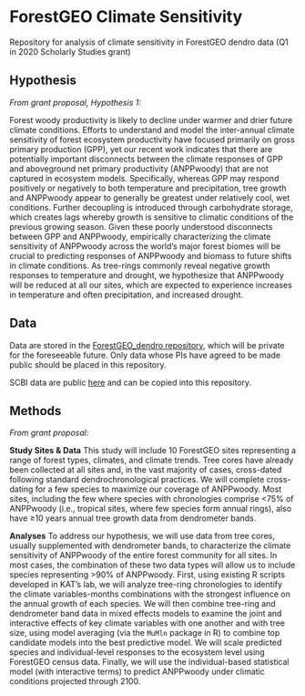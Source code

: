# ForestGEO Climate Sensitivity

Repository for analysis of climate sensitivity in ForestGEO dendro data (Q1 in 2020 Scholarly Studies grant)

## Hypothesis
*From grant proposal, Hypothesis 1:*

Forest woody productivity is likely to decline under warmer and drier future climate conditions. Efforts to understand and model the inter-annual climate sensitivity of forest ecosystem productivity have focused primarily on gross primary production (GPP), yet our recent work indicates that there are potentially important disconnects between the climate responses of GPP and aboveground net primary productivity (ANPPwoody) that are not captured in ecosystem models. Specifically, whereas GPP may respond positively or negatively to both temperature and precipitation, tree growth and ANPPwoody appear to generally be greatest under relatively cool, wet conditions. Further decoupling is introduced through carbohydrate storage, which creates lags whereby growth is sensitive to climatic conditions of the previous growing season. Given these poorly understood disconnects between GPP and ANPPwoody, empirically characterizing the climate sensitivity of ANPPwoody across the world’s major forest biomes will be crucial to predicting responses of ANPPwoody and biomass to future shifts in climate conditions. As tree-rings commonly reveal negative growth responses to temperature and drought, we hypothesize that ANPPwoody will be reduced at all our sites, which are expected to experience increases in temperature and often precipitation, and increased drought. 

## Data

Data are stored in the [ForestGEO_dendro repository](https://github.com/EcoClimLab/ForestGEO_dendro), which will be private for the foreseeable future. Only data whose PIs have agreed to be made public should be placed in this repository.

SCBI data are public [here](https://github.com/SCBI-ForestGEO/SCBI-ForestGEO-Data/tree/master/tree_cores) and can be copied into this repository.

## Methods
*From grant proposal:*

**Study Sites & Data** This study will include 10 ForestGEO sites representing a range of forest types, climates, and climate trends. Tree cores have already been collected at all sites and, in the vast majority of cases, cross-dated following standard dendrochronological practices. We will complete cross-dating for a few species to maximize our coverage of ANPPwoody. Most sites, including the few where species with chronologies comprise <75% of ANPPwoody (i.e., tropical sites, where few species form annual rings), also have ≥10 years annual tree growth data from dendrometer bands. 

**Analyses** To address our hypothesis, we will use data from tree cores, usually supplemented with dendrometer bands, to characterize the climate sensitivity of ANPPwoody of the entire forest community for all sites. In most cases, the combination of these two data types will allow us to include species representing >90% of ANPPwoody. First, using existing R scripts developed in KAT’s lab, we will analyze tree-ring chronologies to identify the climate variables-months combinations with the strongest influence on the annual growth of each species. We will then combine tree-ring and dendrometer band data in mixed effects models to examine the joint and interactive effects of key climate variables with one another and with tree size, using model averaging (via the `MuMln` package in R) to combine top candidate models into the best predictive model. We will scale predicted species and individual-level responses to the ecosystem level using ForestGEO census data. Finally, we will use the individual-based statistical model (with interactive terms) to predict ANPPwoody under climatic conditions projected through 2100.
